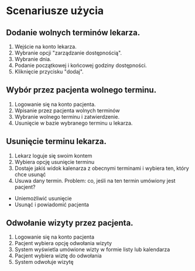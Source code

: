 # Scenariusze użycia

## Dodanie wolnych terminów lekarza.

1. Wejście na konto lekarza.
2. Wybranie opcji "zarządzanie dostępnością".
3. Wybranie dnia.
4. Podanie początkowej i końcowej godziny dostępności.
5. Kliknięcie przycisku "dodaj".

## Wybór przez pacjenta wolnego terminu.

1. Logowanie się na konto pacjenta.
2. Wpisanie przez pacjenta wolnych terminów
3. Wybranie wolnego terminu i zatwierdzenie.
4. Usunięcie w bazie wybranego terminu u lekarza.

## Usunięcie terminu lekarza.
1. Lekarz loguje się swoim kontem
2. Wybiera opcję usunięcie terminu
3. Dostaje jakiś widok kalenarza z obecnymi terminami i wybiera ten, który chce usunąć
4. Usuwa dany termin. Problem: co, jeśli na ten termin umówiony jest pacjent?
* Uniemożliwić usunięcie
* Usunąć i powiadomić pacjenta 

## Odwołanie wizyty przez pacjenta.

1. Logowanie się na konto pacjenta
2. Pacjent wybiera opcję odwołania wizyty
3. System wyświetla umówione wizty w formie listy lub kalendarza
4. Pacjent wybiera wiztę do odwołania
5. System odwołuje wizytę